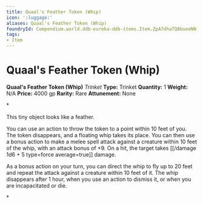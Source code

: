 ```yaml
---
title: Quaal's Feather Token (Whip)
icon: ':luggage:'
aliases: Quaal's Feather Token (Whip)
foundryId: Compendium.world.ddb-eureka-ddb-items.Item.ZpA7dhaTQ8bueeNN
tags:
- Item
---
```


# Quaal's Feather Token (Whip)

**Quaal's Feather Token (Whip)**
_Trinket_
**Type:** Trinket
**Quantity:** 1
**Weight:** N/A
**Price:** 4000 gp
**Rarity:** Rare
**Attunement:** None

*<p>This tiny object looks like a feather.

You can use an action to throw the token to a point within 10 feet of you. The token disappears, and a floating whip takes its place. You can then use a bonus action to make a melee spell attack against a creature within 10 feet of the whip, with an attack bonus of +9. On a hit, the target takes  [[/damage 1d6 + 5 type=force average=true]] damage.

As a bonus action on your turn, you can direct the whip to fly up to 20 feet and repeat the attack against a creature within 10 feet of it. The whip disappears after 1 hour, when you use an action to dismiss it, or when you are incapacitated or die.</p>*